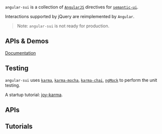 `angular-sui` is a collection of [`AngularJS`](http://www.angularjs.org) directives for [`semantic-ui`](http://semantic-ui.com/).

Interactions supported by jQuery are reimplemented by `Angular`.

> Note: `angular-sui` is not ready for production.

## APIs & Demos

 [Documentation](http://agongdai.github.io/angular-sui/docs/)

## Testing

`angular-sui` uses [`karma`](http://karma-runner.github.io/0.13/index.html), [`karma-mocha`](https://github.com/karma-runner/karma-mocha), [`karma-chai`](https://github.com/xdissent/karma-chai), [`ngMock`](https://docs.angularjs.org/api/ngMock) to perform the unit testing.

A startup tutorial: [joy-karma](https://github.com/agongdai/Joy/tree/joy-karma).

## APIs

## Tutorials